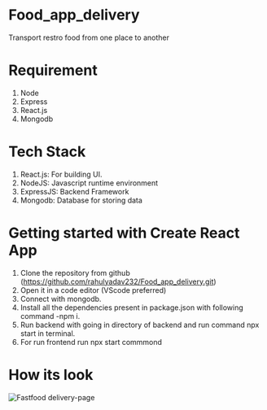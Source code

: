 # Food_app_delivery
Transport restro food from one place to another

# Requirement
1. Node
2. Express
3. React.js
4. Mongodb

# Tech Stack
1. React.js: For building UI.
2. NodeJS: Javascript runtime environment
3. ExpressJS: Backend Framework
4. Mongodb: Database for storing data

# Getting started with Create React App
1. Clone the repository from github (https://github.com/rahulyadav232/Food_app_delivery.git)
2. Open it in a code editor (VScode preferred)
3. Connect with mongodb.
4. Install all the dependencies present in package.json with following command -npm i.
5. Run backend with going in directory of backend and run command npx start in terminal.
6. For run frontend run npx start commmond

# How its look
![Fastfood delivery-page]("C:\Users\LENOVO\Downloads\fastfood.jpeg")

